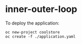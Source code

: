 # inner-outer-loop

To deploy the application:

    oc new-project coolstore
    oc create -f ./application.yaml
